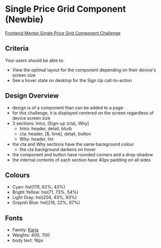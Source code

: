 # Single Price Grid Component (Newbie)

[Frontend Mentor Single Price Grid Component Challenge](https://www.frontendmentor.io/challenges/single-price-grid-component-5ce41129d0ff452fec5abbbc)

## Criteria

Your users should be able to:

- View the optimal layout for the component depending on their device's screen
  size
- See a hover state on desktop for the Sign Up call-to-action

## Design Overview

- design is of a component than can be added to a page
- for this challenge, it is displayed centered on the screen regardless of
  device screen size
- 3 sections: Intro, [Sign-up (cta), Why]
  - Intro: header, detail, blurb
  - cta: header, [$, time], detail, button
  - Why: header, list
- the cta and Why sections have the same background colour
  - the cta background darkens on hover
- the component and button have rounded corners and a drop-shadow
- the internal contents of each section have 40px padding on all sides

## Colours

- Cyan: hsl(179, 62%, 43%)
- Bright Yellow: hsl(71, 73%, 54%)
- Light Gray: hsl(204, 43%, 93%)
- Grayish Blue: hsl(218, 22%, 67%)

## Fonts

- Family: [Karla](https://fonts.google.com/specimen/Karla)
- Weights: 400, 700
- body text: 16px
